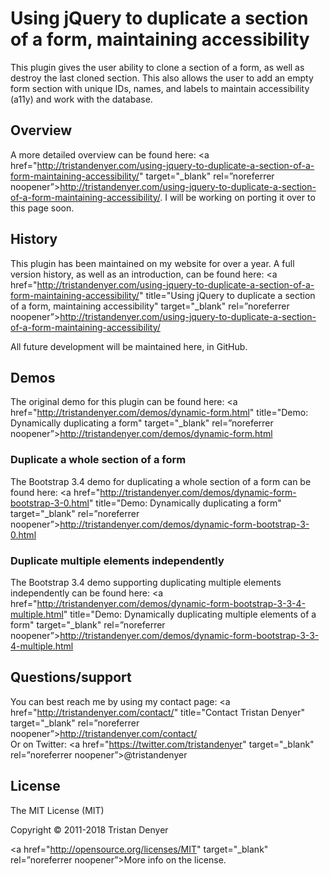 # Using jQuery to duplicate a section of a form, maintaining accessibility
This plugin gives the user ability to clone a section of a form, as well as destroy the last cloned section. This also allows the user to add an empty form section with unique IDs, names, and labels to maintain accessibility (a11y) and work with the database.

## Overview
A more detailed overview can be found here: <a href="http://tristandenyer.com/using-jquery-to-duplicate-a-section-of-a-form-maintaining-accessibility/" target="_blank" rel=”noreferrer noopener”>http://tristandenyer.com/using-jquery-to-duplicate-a-section-of-a-form-maintaining-accessibility/</a>. I will be working on porting it over to this page soon. 

## History
This plugin has been maintained on my website for over a year. A full version history, as well as an introduction, can be found here: <a href="http://tristandenyer.com/using-jquery-to-duplicate-a-section-of-a-form-maintaining-accessibility/" title="Using jQuery to duplicate a section of a form, maintaining accessibility" target="_blank" rel=”noreferrer noopener”>http://tristandenyer.com/using-jquery-to-duplicate-a-section-of-a-form-maintaining-accessibility/</a>


All future development will be maintained here, in GitHub.

## Demos
The original demo for this plugin can be found here: <a href="http://tristandenyer.com/demos/dynamic-form.html" title="Demo: Dynamically duplicating a form" target="_blank" rel=”noreferrer noopener”>http://tristandenyer.com/demos/dynamic-form.html</a>

### Duplicate a whole section of a form
The Bootstrap 3.4 demo for duplicating a whole section of a form can be found here: <a href="http://tristandenyer.com/demos/dynamic-form-bootstrap-3-0.html" title="Demo: Dynamically duplicating a form" target="_blank" rel=”noreferrer noopener”>http://tristandenyer.com/demos/dynamic-form-bootstrap-3-0.html</a>

### Duplicate multiple elements independently
The Bootstrap 3.4 demo supporting duplicating multiple elements independently can be found here: <a href="http://tristandenyer.com/demos/dynamic-form-bootstrap-3-3-4-multiple.html" title="Demo: Dynamically duplicating multiple elements of a form" target="_blank" rel=”noreferrer noopener”>http://tristandenyer.com/demos/dynamic-form-bootstrap-3-3-4-multiple.html</a>

## Questions/support
You can best reach me by using my contact page: <a href="http://tristandenyer.com/contact/" title="Contact Tristan Denyer" target="_blank" rel=”noreferrer noopener”>http://tristandenyer.com/contact/</a><br/>
Or on Twitter: <a href="https://twitter.com/tristandenyer" target="_blank" rel=”noreferrer noopener”>@tristandenyer</a>

## License
The MIT License (MIT)


Copyright &copy; 2011-2018 Tristan Denyer


<a href="http://opensource.org/licenses/MIT" target="_blank" rel=”noreferrer noopener”>More info on the license.</a>